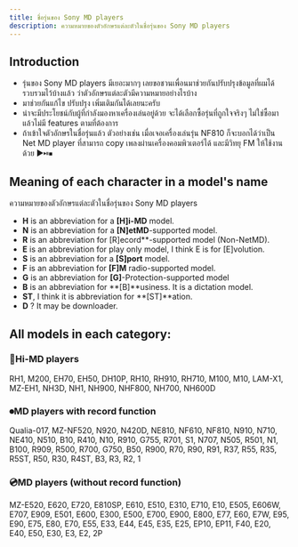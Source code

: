 ```yaml
---
title: ชื่อรุ่นของ Sony MD players
description: ความหมายของตัวอักษรแต่ละตัวในชื่อรุ่นของ Sony MD players
---
```


## Introduction

- รุ่นของ Sony MD players มีเยอะมากๆ เลยขอชวนเพื่อนมาช่วยกันปรับปรุงข้อมูลที่ผมได้รวบรวมไว้บ้างแล้ว ว่าตัวอักษรแต่ละตัวมีความหมายอย่างไรบ้าง
- มาช่วยกันแก้ไข ปรับปรุง เพิ่มเติมกันได้เลยนะครับ
- น่าจะมีประโยชน์กับผู้ที่กำลังมองหาเครื่องเล่นอยู่ด้วย จะได้เลือกซื้อรุ่นที่ถูกใจจริงๆ ไม่ใช่ซื้อมาแล้วไม่มี features ตามที่ต้องการ
- ถ้าเข้าใจตัวอักษรในชื่อรุ่นแล้ว ตัวอย่างเช่น เมื่อเจอเครื่องเล่นรุ่น NF810 ก็จะบอกได้ว่าเป็น Net MD player
  ที่สามารถ copy เพลงผ่านเครื่องคอมพิวเตอร์ได้ และมีวิทยุ FM ให้ใช้งานด้วย ▶⏯⏹

## Meaning of each character in a model's name
ความหมายของตัวอักษรแต่ละตัวในชื่อรุ่นของ Sony MD players

- **H** is an abbreviation for a **[H]i-MD** model.
- **N** is an abbreviation for a **[N]etMD**-supported model.
- **R** is an abbreviation for [R]ecord**-supported model (Non-NetMD).
- **E** is an abbreviation for play only model, I think E is for [E]volution.
- **S** is an abbreviation for a **[S]port** model.
- **F** is an abbreviation for **[F]M** radio-supported model.
- **G** is an abbreviation for **[G]**-Protection-supported model
- **B** is an abbreviation for **[B]**usiness. It is a dictation model.
- **ST**, I think it is abbreviation for **[ST]**ation.
- **D** ? It may be downloader.

## All models in each category:

### 💾Hi-MD players
RH1, M200, EH70, EH50, DH10P, RH10, RH910, RH710, M100, M10, LAM-X1, MZ-EH1, NH3D, NH1, NH900, NHF800, NH700, NH600D

### ⏺MD players with record function
Qualia-017, MZ-NF520, N920, N420D, NE810, NF610, NF810, N910, N710, NE410, N510, B10, R410, N10, R910, G755, R701, S1, N707, N505, R501, N1, B100, R909, R500, R700, G750, B50, R900, R70, R90, R91, R37, R55, R35, R5ST, R50, R30, R4ST, B3, R3, R2, 1

### 💿MD players (without record function)
MZ-E520, E620, E720, E810SP, E610, E510, E310, E710, E10, E505, E606W, E707, E909, E501, E600, E300, E500, E700, E900, E800, E77, E60, E7W, E95, E90, E75, E80, E70, E55, E33, E44, E45, E35, E25, EP10, EP11, F40, E20, E40, E50, E30, E3, E2, 2P
